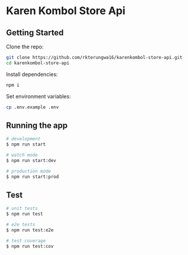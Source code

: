 # Karen Kombol Store Api

## Getting Started

Clone the repo:

```bash
git clone https://github.com/rkterungwa16/karenkombol-store-api.git
cd karenkombol-store-api 
```

Install dependencies:
```bash
npm i
```

Set environment variables:

```bash
cp .env.example .env
```

## Running the app

```bash
# development
$ npm run start

# watch mode
$ npm run start:dev

# production mode
$ npm run start:prod
```

## Test

```bash
# unit tests
$ npm run test

# e2e tests
$ npm run test:e2e

# test coverage
$ npm run test:cov
```
